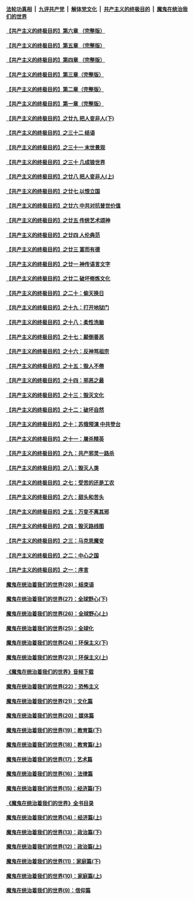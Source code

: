 

####  [法轮功真相](../../../../basic/blob/master/README.md?t=06170131) &nbsp;|&nbsp; [九评共产党](../../../../9ping.md/blob/master/README.md?t=06170131) &nbsp;|&nbsp; [解体党文化](../../../../jtdwh.md/blob/master/README.md?t=06170131)  &nbsp;|&nbsp; [共产主义的终极目的](../../../../gczydzjmd.md/blob/master/README.md?t=06170131) &nbsp;|&nbsp; [魔鬼在统治我们的世界](../../../../mgztzwmdsj.md/blob/master/README.md?t=06170131) 

#### [【共产主义的终极目的】第六章 （完整版）](../pages/nsc422/n11428913.md?t=06170131) 

#### [【共产主义的终极目的】第五章 （完整版）](../pages/nsc422/n11428912.md?t=06170131) 

#### [【共产主义的终极目的】第四章 （完整版）](../pages/nsc422/n11428907.md?t=06170131) 

#### [【共产主义的终极目的】第三章（完整版）](../pages/nsc422/n11428848.md?t=06170131) 

#### [【共产主义的终极目的】第二章（完整版）](../pages/nsc422/n11428831.md?t=06170131) 

#### [【共产主义的终极目的】第一章（完整版）](../pages/nsc422/n11417651.md?t=06170131) 

#### [【共产主义的终极目的】之廿九 把人变非人(下)](../pages/nsc422/n11344140.md?t=06170131) 

#### [【共产主义的终极目的】之三十二 结语](../pages/nsc422/n11360535.md?t=06170131) 

#### [【共产主义的终极目的】之三十一 末世景观](../pages/nsc422/n11351129.md?t=06170131) 

#### [【共产主义的终极目的】之三十 几成狼世界](../pages/nsc422/n11348280.md?t=06170131) 

#### [【共产主义的终极目的】之廿八 把人变非人(上)](../pages/nsc422/n11340492.md?t=06170131) 

#### [【共产主义的终极目的】之廿七 以恨立国](../pages/nsc422/n11336944.md?t=06170131) 

#### [【共产主义的终极目的】之廿六 中共对抗普世价值](../pages/nsc422/n11324785.md?t=06170131) 

#### [【共产主义的终极目的】之廿五 传统艺术颂神](../pages/nsc422/n11296396.md?t=06170131) 

#### [【共产主义的终极目的】之廿四 人伦典范](../pages/nsc422/n11296397.md?t=06170131) 

#### [【共产主义的终极目的】之廿三 富而有德](../pages/nsc422/n11283598.md?t=06170131) 

#### [【共产主义的终极目的】之廿一 神传语言文字](../pages/nsc422/n11263265.md?t=06170131) 

#### [【共产主义的终极目的】之廿二 破坏修炼文化](../pages/nsc422/n11245728.md?t=06170131) 

#### [【共产主义的终极目的】之二十：偷天换日](../pages/nsc422/n11238846.md?t=06170131) 

#### [【共产主义的终极目的】之十九：打开地狱门](../pages/nsc422/n11206376.md?t=06170131) 

#### [【共产主义的终极目的】之十八：柔性洗脑](../pages/nsc422/n11199994.md?t=06170131) 

#### [【共产主义的终极目的】之十七：颠倒善恶](../pages/nsc422/n11179782.md?t=06170131) 

#### [【共产主义的终极目的】之十六：反神骂祖宗](../pages/nsc422/n11166798.md?t=06170131) 

#### [【共产主义的终极目的】之十五：毁人不倦](../pages/nsc422/n11166792.md?t=06170131) 

#### [【共产主义的终极目的】之十四：邪恶之最](../pages/nsc422/n11150249.md?t=06170131) 

#### [【共产主义的终极目的】之十三：毁灭文化](../pages/nsc422/n11135227.md?t=06170131) 

#### [【共产主义的终极目的】之十二：破坏自然](../pages/nsc422/n11135214.md?t=06170131) 

#### [【共产主义的终极目的】之十：苏俄预演 中共登台](../pages/nsc422/n11118424.md?t=06170131) 

#### [【共产主义的终极目的】之十一：屠杀精英](../pages/nsc422/n11118442.md?t=06170131) 

#### [【共产主义的终极目的】之九：共产邪灵一路杀](../pages/nsc422/n11114139.md?t=06170131) 

#### [【共产主义的终极目的】之八：毁灭人类](../pages/nsc422/n11108503.md?t=06170131) 

#### [【共产主义的终极目的】之七：受苦的还是工农](../pages/nsc422/n11101809.md?t=06170131) 

#### [【共产主义的终极目的】之六：甜头和苦头](../pages/nsc422/n11096971.md?t=06170131) 

#### [【共产主义的终极目的】之五：万变不离其邪](../pages/nsc422/n11091285.md?t=06170131) 

#### [【共产主义的终极目的】之四：毁灭路线图](../pages/nsc422/n11086284.md?t=06170131) 

#### [【共产主义的终极目的】之三：马克思魔变](../pages/nsc422/n11061941.md?t=06170131) 

#### [【共产主义的终极目的】之二：中心之国](../pages/nsc422/n11047728.md?t=06170131) 

#### [【共产主义的终极目的】之一：序言](../pages/nsc422/n11086077.md?t=06170131) 

#### [魔鬼在统治着我们的世界(28)：结束语](../pages/nsc422/n10936246.md?t=06170131) 

#### [魔鬼在统治着我们的世界(27)：全球野心(下)](../pages/nsc422/n10928319.md?t=06170131) 

#### [魔鬼在统治着我们的世界(26)：全球野心(上)](../pages/nsc422/n10900318.md?t=06170131) 

#### [魔鬼在统治着我们的世界(25)：全球化](../pages/nsc422/n10788205.md?t=06170131) 

#### [魔鬼在统治着我们的世界(24)：环保主义(下)](../pages/nsc422/n10695307.md?t=06170131) 

#### [魔鬼在统治着我们的世界(23)：环保主义(上)](../pages/nsc422/n10688613.md?t=06170131) 

#### [《魔鬼在统治着我们的世界》音频下载](../pages/nsc422/n10635553.md?t=06170131) 

#### [魔鬼在统治着我们的世界(22)：恐怖主义](../pages/nsc422/n10614727.md?t=06170131) 

#### [魔鬼在统治着我们的世界(21)：文化篇](../pages/nsc422/n10597706.md?t=06170131) 

#### [魔鬼在统治着我们的世界(20)：媒体篇](../pages/nsc422/n10586579.md?t=06170131) 

#### [魔鬼在统治着我们的世界(19)：教育篇(下)](../pages/nsc422/n10564808.md?t=06170131) 

#### [魔鬼在统治着我们的世界(18)：教育篇(上)](../pages/nsc422/n10526970.md?t=06170131) 

#### [魔鬼在统治着我们的世界(17)：艺术篇](../pages/nsc422/n10499093.md?t=06170131) 

#### [魔鬼在统治着我们的世界(16)：法律篇](../pages/nsc422/n10485969.md?t=06170131) 

#### [魔鬼在统治着我们的世界(15)：经济篇(下)](../pages/nsc422/n10469975.md?t=06170131) 

#### [《魔鬼在统治着我们的世界》全书目录](../pages/nsc422/n10464261.md?t=06170131) 

#### [魔鬼在统治着我们的世界(14)：经济篇(上)](../pages/nsc422/n10457370.md?t=06170131) 

#### [魔鬼在统治着我们的世界(13)：政治篇(下)](../pages/nsc422/n10448270.md?t=06170131) 

#### [魔鬼在统治着我们的世界(12)：政治篇(上)](../pages/nsc422/n10444576.md?t=06170131) 

#### [魔鬼在统治着我们的世界(11)：家庭篇(下)](../pages/nsc422/n10440961.md?t=06170131) 

#### [魔鬼在统治着我们的世界(10)：家庭篇(上)](../pages/nsc422/n10435448.md?t=06170131) 

#### [魔鬼在统治着我们的世界(9)：信仰篇](../pages/nsc422/n10432159.md?t=06170131) 

